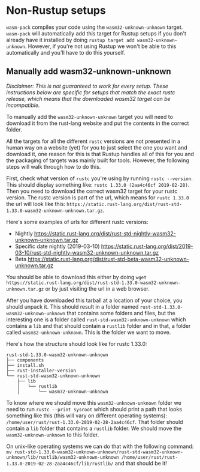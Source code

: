 # Non-Rustup setups
`wasm-pack` compiles your code using the `wasm32-unknown-unknown` target. `wasm-pack` will automatically add this target for Rustup setups if you don't already have it installed by doing `rustup target add wasm32-unknown-unknown`. However, if you're not using Rustup we won't be able to this automatically and you'll have to do this yourself.

## Manually add wasm32-unknown-unknown
*Disclaimer: This is not guaranteed to work for every setup. These instructions below are specific for setups that match the exact rustc release, which means that the downloaded wasm32 target can be incompatible.*

To manually add the `wasm32-unknown-unknown` target you will need to download it from the rust-lang website and put the contents in the correct folder.

All the targets for all the different `rustc` versions are not presented in a human way on a website (yet) for you to just select the one you want and download it, one reason for this is that Rustup handles all of this for you and the packaging of targets was mainly built for tools. However, the following steps will walk through how to do this.

First, check what version of `rustc` you're using by running `rustc --version`. This should display something like: `rustc 1.33.0 (2aa4c46cf 2019-02-28)`. Then you need to download the correct wasm32 target for your rustc version. The rustc version is part of the url, which means for `rustc 1.33.0` the url will look like this: `https://static.rust-lang.org/dist/rust-std-1.33.0-wasm32-unknown-unknown.tar.gz`.

Here's some examples of urls for different rustc versions:
 * Nightly https://static.rust-lang.org/dist/rust-std-nightly-wasm32-unknown-unknown.tar.gz
 * Specific date nightly (2019-03-10) https://static.rust-lang.org/dist/2019-03-10/rust-std-nightly-wasm32-unknown-unknown.tar.gz
 * Beta https://static.rust-lang.org/dist/rust-std-beta-wasm32-unknown-unknown.tar.gz

You should be able to download this either by doing `wget https://static.rust-lang.org/dist/rust-std-1.33.0-wasm32-unknown-unknown.tar.gz` or by just visiting the url in a web browser.

After you have downloaded this tarball at a location of your choice, you should unpack it. This should result in a folder named `rust-std-1.33.0-wasm32-unknown-unknown` that contains some folders and files, but the interesting one is a folder called `rust-std-wasm32-unknown-unknown` which contains a `lib` and that should contain a `rustlib` folder and in that, a folder called `wasm32-unknown-unknown`. This is the folder we want to move.

Here's how the structure should look like for rustc 1.33.0:
```
rust-std-1.33.0-wasm32-unknown-unknown
├── components
├── install.sh
├── rust-installer-version
└── rust-std-wasm32-unknown-unknown
    ├── lib
    │   └── rustlib
    │       └── wasm32-unknown-unknown
```

To know where we should move this `wasm32-unknown-unknown` folder we need to run `rustc --print sysroot` which should print a path that looks something like this (this will vary on different operating systems): `/home/user/rust/rust-1.33.0-2019-02-28-2aa4c46cf`. That folder should contain a `lib` folder that contains a `rustlib` folder. We should move the `wasm32-unknown-unknown` to this folder.

On unix-like operating systems we can do that with the following command:
`mv rust-std-1.33.0-wasm32-unknown-unknown/rust-std-wasm32-unknown-unknown/lib/rustlib/wasm32-unknown-unknown /home/user/rust/rust-1.33.0-2019-02-28-2aa4c46cf/lib/rustlib/` and that should be it!
